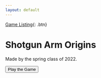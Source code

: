 ```yaml
---
layout: default
---
```


[Game Listing](../gamelist.html){: .btn}

<script src="../../jquery-3.6.0.min.js"></script>
<script src="jupyter_lib.js"></script>
<script src="shotgun_arm_origins.js"></script>

# Shotgun Arm Origins

Made by the spring class of 2022.

<button type="button" name="button" id="play-game-button" class="btn">Play the Game</button>


